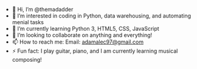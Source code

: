 - 👋 Hi, I’m @themadadder
- 👀 I’m interested in coding in Python, data warehousing, and automating menial tasks
- 🌱 I’m currently learning Python 3, HTML5, CSS, JavaScript
- 💞️ I’m looking to collaborate on anything and everything!
- 📫 How to reach me: Email: adamalec97@gmail.com
- ⚡ Fun fact: I play guitar, piano, and I am currently learning musical composing!

<!---
themadadder/themadadder is a ✨ special ✨ repository because its `README.md` (this file) appears on your GitHub profile.
You can click the Preview link to take a look at your changes.
--->

